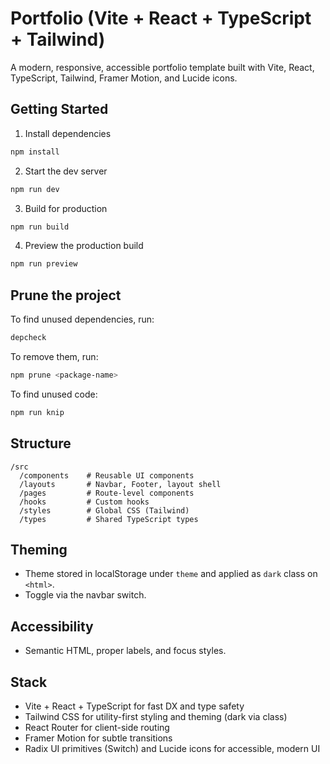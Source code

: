 # Portfolio (Vite + React + TypeScript + Tailwind)

A modern, responsive, accessible portfolio template built with Vite, React, TypeScript, Tailwind, Framer Motion, and Lucide icons.

## Getting Started

1. Install dependencies

```bash
npm install
```

2. Start the dev server

```bash
npm run dev
```

3. Build for production

```bash
npm run build
```

4. Preview the production build

```bash
npm run preview
```

## Prune the project

To find unused dependencies, run:

```bash
depcheck
```

To remove them, run:

```bash
npm prune <package-name>
```

To find unused code:

```bash
npm run knip
```

## Structure

```
/src
  /components    # Reusable UI components
  /layouts       # Navbar, Footer, layout shell
  /pages         # Route-level components
  /hooks         # Custom hooks
  /styles        # Global CSS (Tailwind)
  /types         # Shared TypeScript types
```

## Theming

- Theme stored in localStorage under `theme` and applied as `dark` class on `<html>`.
- Toggle via the navbar switch.

## Accessibility

- Semantic HTML, proper labels, and focus styles.

## Stack

- Vite + React + TypeScript for fast DX and type safety
- Tailwind CSS for utility-first styling and theming (dark via class)
- React Router for client-side routing
- Framer Motion for subtle transitions
- Radix UI primitives (Switch) and Lucide icons for accessible, modern UI
